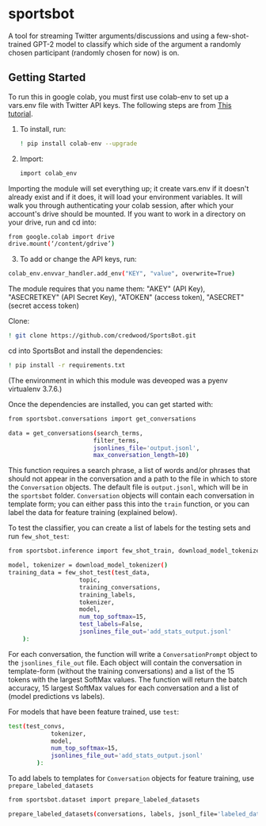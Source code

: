 # sportsbot

A tool for streaming Twitter arguments/discussions and using a few-shot-trained GPT-2 model to classify which side of the argument a randomly chosen participant (randomly chosen for now) is on.

## Getting Started

To run this in google colab, you must first use colab-env to set up a vars.env file with Twitter API keys. The following steps are from [This tutorial](https://colab.research.google.com/github/apolitical/colab-env/blob/master/colab_env_testbed.ipynb#scrollTo=2rz2V-k1BZY9).

1. To install, run:

    ```sh
    ! pip install colab-env --upgrade
    ```

2. Import:

    ```sh
    import colab_env
     ```

Importing the module will set everything up; it create vars.env if it doesn't already exist and if it does, it will load your environment variables. It will walk you through authenticating your colab session, after which your account's drive should be mounted. If you want to work in a directory on your drive, run and cd into:

```sh
from google.colab import drive
drive.mount(‘/content/gdrive’)
```

3. To add or change the API keys, run:

```sh
colab_env.envvar_handler.add_env("KEY", "value", overwrite=True)
```

The module requires that you name them: "AKEY" (API Key), "ASECRETKEY" (API Secret Key), "ATOKEN" (access token), "ASECRET" (secret access token)

Clone:

```sh
! git clone https://github.com/credwood/SportsBot.git
```

cd into SportsBot and install the dependencies:

```sh
! pip install -r requirements.txt
```
(The environment in which this module was deveoped was a pyenv virtualenv 3.7.6.)

Once the dependencies are installed, you can get started with:

```sh
from sportsbot.conversations import get_conversations

data = get_conversations(search_terms,
                        filter_terms,
                        jsonlines_file='output.jsonl',
                        max_conversation_length=10)
```

This function requires a search phrase, a list of words and/or phrases that should not appear in the conversation and a path to the file in which to store the `Conversation` objects. The default file is `output.jsonl`, which will be in the `sportsbot` folder. `Conversation` objects will contain each conversation in template form; you can either pass this into the `train` function, or you can label the data for feature training (explained below).

To test the classifier, you can create a list of labels for the testing sets and run `few_shot_test`:

```sh
from sportsbot.inference import few_shot_train, download_model_tokenizer

model, tokenizer = download_model_tokenizer()
training_data = few_shot_test(test_data,
                    topic,
                    training_conversations,
                    training_labels,
                    tokenizer,
                    model,
                    num_top_softmax=15,
                    test_labels=False,
                    jsonlines_file_out='add_stats_output.jsonl'
    ):
```

For each conversation, the function will write a `ConversationPrompt` object to the `jsonlines_file_out` file. Each object will contain the conversation in template-form (without the training conversations) and a list of the 15 tokens with the largest SoftMax values. The function will return the batch accuracy, 15 largest SoftMax values for each conversation and a list of (model predictions vs labels).

For models that have been feature trained, use `test`:

```sh
test(test_convs,
            tokenizer,
            model,
            num_top_softmax=15,
            jsonlines_file_out='add_stats_output.jsonl'
        ):
```

To add labels to templates for `Conversation` objects for feature training, use `prepare_labeled_datasets`

```sh
from sportsbot.dataset import prepare_labeled_datasets

prepare_labeled_datasets(conversations, labels, jsonl_file='labeled_data.jsonl')
```